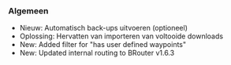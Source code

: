 ### Algemeen
- Nieuw: Automatisch back-ups uitvoeren (optioneel)
- Oplossing: Hervatten van importeren van voltooide downloads
- New: Added filter for "has user defined waypoints"
- New: Updated internal routing to BRouter v1.6.3

